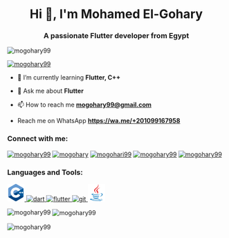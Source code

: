 <h1 align="center">Hi 👋, I'm Mohamed El-Gohary</h1>
<h3 align="center">A passionate Flutter developer from Egypt</h3>

<p align="left"> <img src="https://komarev.com/ghpvc/?username=mogohary99&label=Profile%20views&color=0e75b6&style=flat" alt="mogohary99" /> </p>

<p align="left"> <a href="https://github.com/ryo-ma/github-profile-trophy"><img src="https://github-profile-trophy.vercel.app/?username=mogohary99" alt="mogohary99" /></a> </p>

- 🌱 I’m currently learning **Flutter, C++**

- 💬 Ask me about **Flutter**

- 📫 How to reach me **mogohary99@gmail.com**
- Reach me on WhatsApp **https://wa.me/+201099167958**

<h3 align="left">Connect with me:</h3>
<p align="left">
<a href="https://twitter.com/mogohary99" target="blank"><img align="center" src="https://raw.githubusercontent.com/rahuldkjain/github-profile-readme-generator/master/src/images/icons/Social/twitter.svg" alt="mogohary99" height="30" width="40" /></a>
<a href="https://linkedin.com/in/mogohary" target="blank"><img align="center" src="https://raw.githubusercontent.com/rahuldkjain/github-profile-readme-generator/master/src/images/icons/Social/linked-in-alt.svg" alt="mogohary" height="30" width="40" /></a>
<a href="https://fb.com/mogohari99" target="blank"><img align="center" src="https://raw.githubusercontent.com/rahuldkjain/github-profile-readme-generator/master/src/images/icons/Social/facebook.svg" alt="mogohari99" height="30" width="40" /></a>
<a href="https://instagram.com/mogohary99" target="blank"><img align="center" src="https://raw.githubusercontent.com/rahuldkjain/github-profile-readme-generator/master/src/images/icons/Social/instagram.svg" alt="mogohary99" height="30" width="40" /></a>
<a href="https://www.leetcode.com/mogohary99" target="blank"><img align="center" src="https://raw.githubusercontent.com/rahuldkjain/github-profile-readme-generator/master/src/images/icons/Social/leet-code.svg" alt="mogohary99" height="30" width="40" /></a>
</p>

<h3 align="left">Languages and Tools:</h3>
<p align="left"> <a href="https://www.w3schools.com/cpp/" target="_blank" rel="noreferrer"> <img src="https://raw.githubusercontent.com/devicons/devicon/master/icons/cplusplus/cplusplus-original.svg" alt="cplusplus" width="40" height="40"/> </a> <a href="https://dart.dev" target="_blank" rel="noreferrer"> <img src="https://www.vectorlogo.zone/logos/dartlang/dartlang-icon.svg" alt="dart" width="40" height="40"/> </a> <a href="https://flutter.dev" target="_blank" rel="noreferrer"> <img src="https://www.vectorlogo.zone/logos/flutterio/flutterio-icon.svg" alt="flutter" width="40" height="40"/> </a> <a href="https://git-scm.com/" target="_blank" rel="noreferrer"> <img src="https://www.vectorlogo.zone/logos/git-scm/git-scm-icon.svg" alt="git" width="40" height="40"/> </a> <a href="https://www.java.com" target="_blank" rel="noreferrer"> <img src="https://raw.githubusercontent.com/devicons/devicon/master/icons/java/java-original.svg" alt="java" width="40" height="40"/> </a> </p>

<p><img align="left" src="https://github-readme-stats.vercel.app/api/top-langs?username=mogohary99&show_icons=true&locale=en&layout=compact" alt="mogohary99" /></p>

<p>&nbsp;<img align="center" src="https://github-readme-stats.vercel.app/api?username=mogohary99&show_icons=true&locale=en" alt="mogohary99" /></p>

<p><img align="center" src="https://github-readme-streak-stats.herokuapp.com/?user=mogohary99&" alt="mogohary99" /></p>
